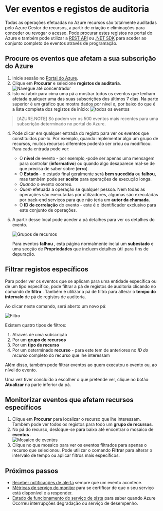 <properties
    pageTitle="Ver eventos e registos de auditoria"
    description="Saiba como ver todos os eventos que ocorrem na sua subscrição do Azure."
    authors="rboucher"
    manager="carolz"
    editor=""
    services="monitoring-and-diagnostics"
    documentationCenter="monitoring-and-diagnostics"/>

<tags
    ms.service="monitoring-and-diagnostics"
    ms.workload="na"
    ms.tgt_pltfrm="na"
    ms.devlang="na"
    ms.topic="article"
    ms.date="04/28/2015"
    ms.author="robb"/>

# <a name="view-events-and-audit-logs"></a>Ver eventos e registos de auditoria

Todas as operações efetuadas no Azure recursos são totalmente auditadas pelo Azure Gestor de recursos, a partir de criação e eliminações para conceder ou revogar o acesso. Pode procurar estes registos no portal do Azure e também pode utilizar a [REST API](https://msdn.microsoft.com/library/azure/dn931927.aspx) ou [.NET SDK](https://www.nuget.org/packages/Microsoft.Azure.Insights/) para aceder ao conjunto completo de eventos através de programação.

## <a name="browse-the-events-impacting-your-azure-subscription"></a>Procure os eventos que afetam a sua subscrição do Azure

1. Inicie sessão no [Portal do Azure](https://portal.azure.com/).
2. Clique em **Procurar** e selecione **registos de auditoria**.  
    ![Navegue até concentrador](./media/insights-debugging-with-events/Insights_Browse.png)
3. Isto vai abrir para cima uma pá a mostrar todos os eventos que tenham afetada qualquer uma das suas subscrições dos últimos 7 dias. Na parte superior é um gráfico que mostra dados por nível e, por baixo do que é a lista completa dos registos de início:  ![todos os eventos](./media/insights-debugging-with-events/Insights_AllEvents.png)

>[AZURE.NOTE] Só podem ver os 500 eventos mais recentes para uma subscrição determinado no portal do Azure.

4. Pode clicar em qualquer entrada do registo para ver os eventos que constituídos por-lo. Por exemplo, quando implementar algo um grupo de recursos, muitos recursos diferentes poderão ser criou ou modificou. Para cada entrada pode ver:
    * O **nível** de evento - por exemplo,-pode ser apenas uma mensagem para controlar (**informativo**) ou quando algo desaparece mal-se de que precisa de saber sobre (**erro**).
    * O **Estado** - o estado final geralmente será **bem sucedida** ou **falhou**, mas também pode ser **aceite** para operações de execução longa.
    * *Quando* o evento ocorreu.
    * *Quem* efetuada a operação se qualquer pessoa. Nem todas as operações são executadas por utilizadores, algumas são executadas por back-end serviços para que não teria um **autor da chamada**.
    * O **ID de correlação** do evento - este é o identificador exclusivo para este conjunto de operações.

5. A partir desse local pode aceder à pá detalhes para ver os detalhes do evento.

    ![Grupos de recursos](./media/insights-debugging-with-events/Insights_EventDetails.png)

    Para eventos **falhou** , esta página normalmente inclui um **subestado** e uma secção de **Propriedades** que incluem detalhes útil para fins de depuração.

## <a name="filter-to-specific-logs"></a>Filtrar registos específicos

Para poder ver os eventos que se aplicam para uma entidade específica ou de um tipo específico, pode filtrar a pá de registos de auditoria clicando no comando de **filtro** . Também é utilizar a pá de filtro para alterar o **tempo do intervalo** de pá de registos de auditoria.

Ao clicar neste comando, será aberto um novo pá:

![Filtro](./media/insights-debugging-with-events/Insights_EventFilter.png)

Existem quatro tipos de filtros:

1. Através de uma subscrição
2. Por um **grupo de recursos**
3. Por um **tipo de recurso**
4. Por um determinado **recurso** - para este tem de anteriores no *ID do recurso* completo do recurso que lhe interessam

Além disso, também pode filtrar eventos ao quem executou o evento ou, ao nível do evento.

Uma vez tiver concluído a escolher o que pretende ver, clique no botão **Atualizar** na parte inferior da pá.

## <a name="monitor-events-impacting-specific-resources"></a>Monitorizar eventos que afetam recursos específicos

1. Clique em **Procurar** para localizar o recurso que lhe interessam. Também pode ver todos os registos para todo um **grupo de recursos**.
2. No pá do recurso, desloque-se para baixo até encontrar o mosaico de **eventos** .  
    ![Mosaico de eventos](./media/insights-debugging-with-events/Insights_EventsTile.png)
3. Clique no que mosaico para ver os eventos filtrados para apenas o recurso que selecionou. Pode utilizar o comando **Filtrar** para alterar o intervalo de tempo ou aplicar filtros mais específicos.

## <a name="next-steps"></a>Próximos passos

* [Receber notificações de alerta](insights-receive-alert-notifications.md) sempre que um evento acontece.
* [Métricas de serviço do monitor](insights-how-to-customize-monitoring.md) para se certificar de que o seu serviço está disponível e a responder.
* [Estado de funcionamento do serviço de pista](insights-service-health.md) para saber quando Azure Ocorreu interrupções degradação ou serviço de desempenho.  
